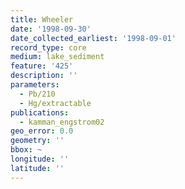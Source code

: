 ```yaml
---
title: Wheeler
date: '1998-09-30'
date_collected_earliest: '1998-09-01'
record_type: core
medium: lake_sediment
feature: '425'
description: ''
parameters:
  - Pb/210
  - Hg/extractable
publications:
  - kamman_engstrom02
geo_error: 0.0
geometry: ''
bbox: ~
longitude: ''
latitude: ''
---
```

